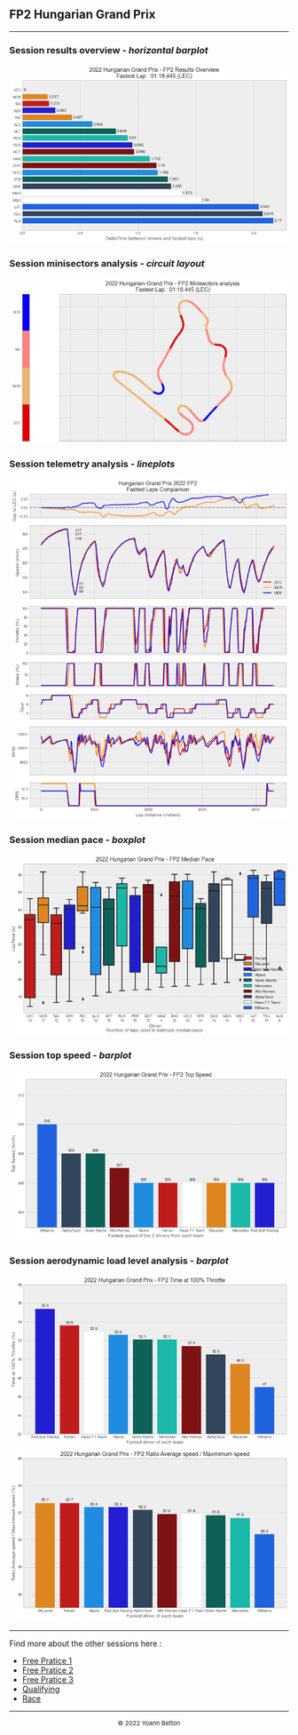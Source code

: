 ## FP2 Hungarian Grand Prix

---

### Session results overview - *horizontal barplot*

<img src="/output/2022-07-31_Hungarian_Grand_Prix/fp2_results_overview_white.png?raw=true"/>

### Session minisectors analysis - *circuit layout*

<img src="/output/2022-07-31_Hungarian_Grand_Prix/fp2_minisectors_analysis_white.png?raw=true"/>

### Session telemetry analysis - *lineplots*

<img src="/output/2022-07-31_Hungarian_Grand_Prix/fp2_telemetry_analysis_white.png?raw=true"/>

### Session median pace - *boxplot*

<img src="/output/2022-07-31_Hungarian_Grand_Prix/fp2_median_pace_white.png?raw=true"/>

### Session top speed - *barplot*

<img src="/output/2022-07-31_Hungarian_Grand_Prix/topspeed_fp2_white.png?raw=true"/>

### Session aerodynamic load level analysis - *barplot*

<img src="/output/2022-07-31_Hungarian_Grand_Prix/fp2_maximum_throttle_white.png?raw=true"/>

<img src="/output/2022-07-31_Hungarian_Grand_Prix/fp2_speed_ratio_white.png?raw=true"/>

--- 

Find more about the other sessions here :
  - [Free Pratice 1](/page/FP1/2022-07-31_Hungarian_Grand_Prix)  
  - [Free Pratice 2](/page/FP2/2022-07-31_Hungarian_Grand_Prix) 
  - [Free Pratice 3](/page/FP3/2022-07-31_Hungarian_Grand_Prix)
  - [Qualifying](/page/Qualifying/2022-07-31_Hungarian_Grand_Prix) 
  - [Race](/page/Race/2022-07-31_Hungarian_Grand_Prix)

---

<div style="text-align: center">
  <p style="font-size:11px">&copy; 2022 Yoann Betton</p>
</div>

<!-- ---

<p style="font-size:11px">Page generated from <a href="https://github.com/yoannbtn/yoannbtn.github.io">github.com/yoannbtn</a>.</p> -->